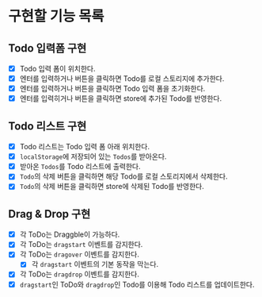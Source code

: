 # 구현할 기능 목록

## Todo 입력폼 구현

- [x] Todo 입력 폼이 위치한다.
- [x] 엔터를 입력하거나 버튼을 클릭하면 Todo를 로컬 스토리지에 추가한다.
- [x] 엔터를 입력하거나 버튼을 클릭하면 Todo 입력 폼을 초기화한다.
- [x] 엔터를 입력히거나 버튼을 클릭하면 store에 추가된 Todo를 반영한다.

## Todo 리스트 구현

- [x] Todo 리스트는 Todo 입력 폼 아래 위치한다.
- [x] `localStorage`에 저장되어 있는 `Todos`를 받아온다.
- [x] 받아온 `Todos`를 Todo 리스트에 출력한다.
- [x] `Todo`의 삭제 버튼을 클릭하면 해당 Todo를 로컬 스토리지에서 삭제한다.
- [x] `Todo`의 삭제 버튼을 클릭하면 store에 삭제된 Todo를 반영한다.

## Drag & Drop 구현

- [x] 각 ToDo는 Draggble이 가능하다.
- [x] 각 ToDo는 `dragstart` 이벤트를 감지한다.
- [x] 각 ToDo는 `dragover` 이벤트를 감지한다.
  - [x] 각 `dragstart` 이벤트의 기본 동작을 막는다.
- [x] 각 ToDo는 `dragdrop` 이벤트를 감지한다.
- [x] `dragstart`인 ToDo와 `dragdrop`인 Todo를 이용해 Todo 리스트를 업데이트한다.
